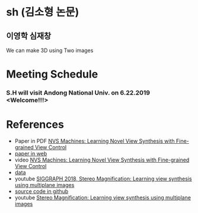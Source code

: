 # sh (김소형 논문)
## 이영학 심재창
We can make 3D using Two images

# Meeting Schedule
### S.H will visit Andong National Univ. on 6.22.2019 <Welcome!!!>

# References
* Paper in PDF [NVS Machines: Learning Novel View Synthesis with Fine-grained View Control](https://arxiv.org/abs/1901.01880)
* [paper in web](https://www.groundai.com/project/nvs-machines-learning-novel-view-synthesis-with-fine-grained-view-control/)
* video [NVS Machines: Learning Novel View Synthesis with Fine-grained View Control](https://youtu.be/RdlQIc0ilZw)
* [data](https://drive.google.com/drive/folders/1_SXooG8lFbhcdBTjFoPEKSGsumgkex8q)
* youtube [SIGGRAPH 2018, Stereo Magnification: Learning view synthesis using multiplane images](https://youtu.be/oAKDhHPwSUE)
* [source code in github](https://github.com/google/stereo-magnification)
* youtube [Stereo Magnification: Learning view synthesis using multiplane images](https://youtu.be/k7C3Gg1V1lY)
